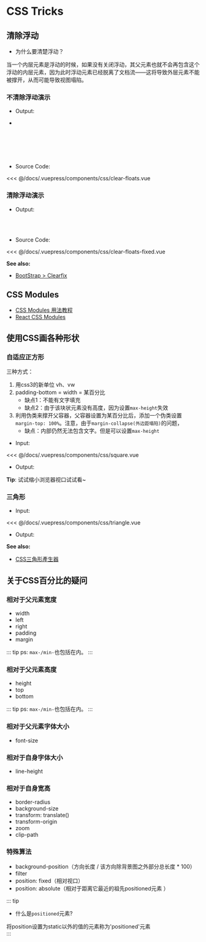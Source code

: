 # CSS Tricks

## 清除浮动

- 为什么要清楚浮动？

当一个内层元素是浮动的时候，如果没有关闭浮动，其父元素也就不会再包含这个浮动的内层元素，因为此时浮动元素已经脱离了文档流——这将导致外层元素不能被撑开，从而可能导致视图塌陷。

### 不清除浮动演示

- Output:

- <css-clear-floats/>
<br>
<br>
<br>
<br>

- Source Code:

<<< @/docs/.vuepress/components/css/clear-floats.vue


### 清除浮动演示

- Output:

<css-clear-floats-fixed/>
<br>
<br>

- Source Code:

<<< @/docs/.vuepress/components/css/clear-floats-fixed.vue

**See also:**

- [BootStrap > Clearfix](https://getbootstrap.com/docs/4.0/utilities/clearfix/)

## CSS Modules

- [CSS Modules 用法教程](http://www.ruanyifeng.com/blog/2016/06/css_modules.html)
- [React CSS Modules](https://github.com/gajus/react-css-modules)


## 使用CSS画各种形状

### 自适应正方形

三种方式：

1. 用css3的新单位 vh、vw
2. padding-bottom = width = 某百分比
	- 缺点1：不能有文字填充
	- 缺点2：由于该块状元素没有高度，因为设置`max-height`失效
3. 利用伪类来撑开父容器，父容器设置为某百分比后，添加一个伪类设置`margin-top: 100%`。注意，由于`margin-collapse(外边距塌陷)`的问题，
	- 缺点：内部仍然无法包含文字。但是可以设置`max-height`
	
- Input:

<<< @/docs/.vuepress/components/css/square.vue

- Output:

<css-square/>

**Tip**: 试试缩小浏览器视口试试看~

### 三角形

- Input:

<<< @/docs/.vuepress/components/css/triangle.vue

- Output:

<css-triangle/>

**See also:**

- [CSS三角形產生器](http://apps.eky.hk/css-triangle-generator/zh-hant)

## 关于CSS百分比的疑问

### 相对于父元素宽度

- width
- left
- right
- padding
- margin 

::: tip
ps: `max-/min-`也包括在内。
:::

### 相对于父元素高度

- height
- top
- bottom

::: tip
ps: `max-/min-`也包括在内。
:::

### 相对于父元素字体大小

- font-size

### 相对于自身字体大小

- line-height

### 相对于自身宽高

- border-radius
- background-size
- transform: translate()
- transform-origin
- zoom
- clip-path

### 特殊算法

- background-position（方向长度 / 该方向除背景图之外部分总长度 * 100）
- filter
- position: fixed（相对视口）
- position: absolute（相对于距离它最近的祖先positioned元素 ）

::: tip 
- 什么是`positioned`元素?

将position设置为static以外的值的元素称为'positioned'元素   
:::
   
## 
   
